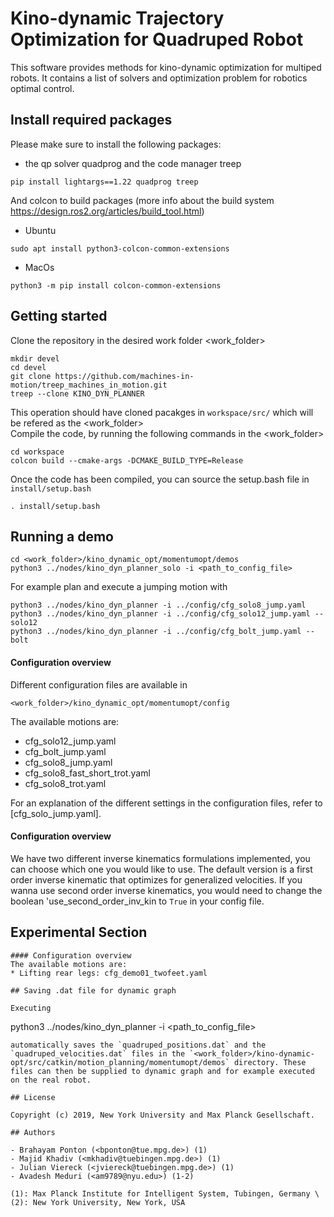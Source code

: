 # Kino-dynamic Trajectory Optimization for Quadruped Robot

This software provides methods for kino-dynamic optimization for multiped robots.
It contains a list of solvers and optimization problem for robotics optimal control.

## Install required packages

Please make sure to install the following packages:

- the qp solver quadprog and the code manager treep
```
pip install lightargs==1.22 quadprog treep
```

And colcon to build packages (more info about the build system https://design.ros2.org/articles/build_tool.html)
- Ubuntu
```
sudo apt install python3-colcon-common-extensions
```
- MacOs
```
python3 -m pip install colcon-common-extensions
```

## Getting started

Clone the repository in the desired work folder <work_folder>
```
mkdir devel
cd devel
git clone https://github.com/machines-in-motion/treep_machines_in_motion.git
treep --clone KINO_DYN_PLANNER
```
This operation should have cloned pacakges in `workspace/src/` which will be
refered as the <work_folder>\
Compile the code, by running the following commands in the <work_folder>
```
cd workspace
colcon build --cmake-args -DCMAKE_BUILD_TYPE=Release
```

Once the code has been compiled, you can source the setup.bash file in
`install/setup.bash`
```
. install/setup.bash
```

## Running a demo
```
cd <work_folder>/kino_dynamic_opt/momentumopt/demos
python3 ../nodes/kino_dyn_planner_solo -i <path_to_config_file>
```
For example plan and execute a jumping motion with
```
python3 ../nodes/kino_dyn_planner -i ../config/cfg_solo8_jump.yaml
python3 ../nodes/kino_dyn_planner -i ../config/cfg_solo12_jump.yaml --solo12
python3 ../nodes/kino_dyn_planner -i ../config/cfg_bolt_jump.yaml --bolt
```

#### Configuration overview
Different configuration files are available in
```
<work_folder>/kino_dynamic_opt/momentumopt/config
```
The available motions are:

* cfg_solo12_jump.yaml
* cfg_bolt_jump.yaml
* cfg_solo8_jump.yaml
* cfg_solo8_fast_short_trot.yaml
* cfg_solo8_trot.yaml

For an explanation of the different settings in the configuration files, refer to [cfg_solo_jump.yaml].

#### Configuration overview
We have two different inverse kinematics formulations implemented, you can choose
which one you would like to use. The default version is a first order inverse kinematic
that optimizes for generalized velocities. If you wanna use second order inverse
kinematics, you would need to change the boolean 'use_second_order_inv_kin to `True`
in your config file.

## Experimental Section
```
#### Configuration overview
The available motions are:
* Lifting rear legs: cfg_demo01_twofeet.yaml

## Saving .dat file for dynamic graph

Executing
```
python3 ../nodes/kino_dyn_planner -i <path_to_config_file>
```
automatically saves the `quadruped_positions.dat` and the `quadruped_velocities.dat` files in the `<work_folder>/kino-dynamic-opt/src/catkin/motion_planning/momentumopt/demos` directory. These files can then be supplied to dynamic graph and for example executed on the real robot.

## License

Copyright (c) 2019, New York University and Max Planck Gesellschaft.

## Authors

- Brahayam Ponton (<bponton@tue.mpg.de>) (1)
- Majid Khadiv (<mkhadiv@tuebingen.mpg.de>) (1)
- Julian Viereck (<jviereck@tuebingen.mpg.de>) (1)
- Avadesh Meduri (<am9789@nyu.edu>) (1-2)

(1): Max Planck Institute for Intelligent System, Tubingen, Germany \
(2): New York University, New York, USA

